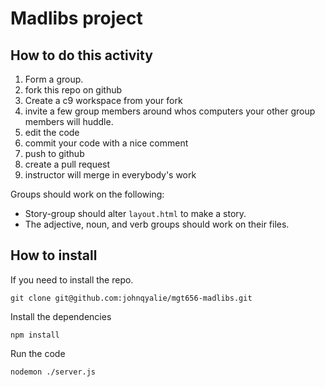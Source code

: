 # Madlibs project

## How to do this activity

1. Form a group.
2. fork this repo on github
2. Create a c9 workspace from your fork
3. invite a few group members around whos computers your other group members will huddle.
4. edit the code
5. commit your code with a nice comment
6. push to github
7. create a pull request
8. instructor will merge in everybody's work

Groups should work on the following:

* Story-group should alter `layout.html` to make a story.
* The adjective, noun, and verb groups should work on their files.


## How to install

If you need to install the repo.

    git clone git@github.com:johnqyalie/mgt656-madlibs.git
    
Install the dependencies

    npm install
    
Run the code

    nodemon ./server.js